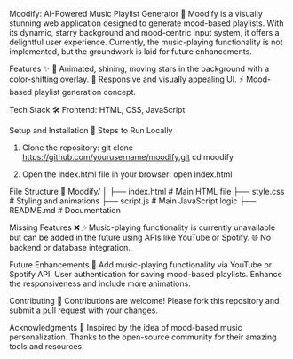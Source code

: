 Moodify: AI-Powered Music Playlist Generator 🎵
Moodify is a visually stunning web application designed to generate mood-based playlists. With its dynamic, starry background and mood-centric input system, it offers a delightful user experience. Currently, the music-playing functionality is not implemented, but the groundwork is laid for future enhancements.

Features ✨
🌟 Animated, shining, moving stars in the background with a color-shifting overlay.
🎨 Responsive and visually appealing UI.
⚡ Mood-based playlist generation concept.

Tech Stack 🛠️
Frontend: HTML, CSS, JavaScript


Setup and Installation 🚀
Steps to Run Locally

1. Clone the repository:
git clone https://github.com/yourusername/moodify.git
cd moodify

2. Open the index.html file in your browser:
open index.html

File Structure 📂
Moodify/
│
├── index.html     # Main HTML file
├── style.css      # Styling and animations
├── script.js      # Main JavaScript logic
├── README.md      # Documentation


Missing Features ❌
🎶 Music-playing functionality is currently unavailable but can be added in the future using APIs like YouTube or Spotify.
🌐 No backend or database integration.

Future Enhancements 🔮
Add music-playing functionality via YouTube or Spotify API.
User authentication for saving mood-based playlists.
Enhance the responsiveness and include more animations.


Contributing 🤝
Contributions are welcome! Please fork this repository and submit a pull request with your changes.


Acknowledgments 🙏
Inspired by the idea of mood-based music personalization.
Thanks to the open-source community for their amazing tools and resources.